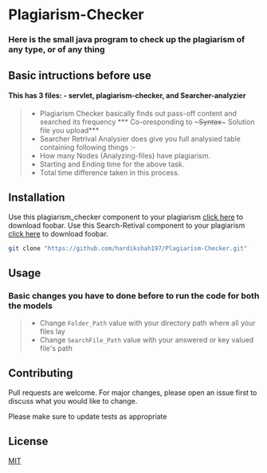 # Plagiarism-Checker
### Here is the small java program to check up the plagiarism of any type, or of any thing

## Basic intructions before use

#### This has 3 files: - servlet, plagiarism-checker, and Searcher-analyzier
> - Plagiarism Checker basically finds out pass-off content and searched its frequency *** Co-oresponding to ~~~Syntax~~~ Solution file you upload***
> - Searcher Retrival Analysier does give you full analysied table containing following things :- 
  > - How many Nodes (Analyzing-files) have plagiarism.
  > - Starting and Ending time for the above task.
  > - Total time difference taken in this process.

## Installation

Use this plagiarism_checker component to your plagiarism [click here](https://github.com/hardikshah197/Plagiarism-Checker.git) to download foobar.
Use this Search-Retival component to your plagiarism [click here](https://github.com/hardikshah197/Plagiarism-Checker.git) to download foobar.

```bash
git clone "https://github.com/hardikshah197/Plagiarism-Checker.git"
```

## Usage
### Basic changes you have to done before to run the code for both the models
> - Change `Folder_Path` value with your directory path where all your files lay
> - Change `SearchFile_Path` value with your answered or key valued file's path


## Contributing
Pull requests are welcome. For major changes, please open an issue first to discuss what you would like to change.

Please make sure to update tests as appropriate

## License
[MIT](https://choosealicense.com/licenses/mit/)
